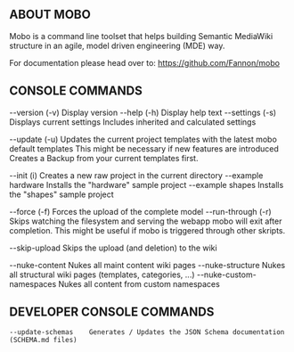 ABOUT MOBO
----------
Mobo is a command line toolset that helps building Semantic MediaWiki structure in an agile, model driven engineering (MDE) way.

For documentation please head over to: https://github.com/Fannon/mobo

CONSOLE COMMANDS
----------------

--version (-v)              Display version
--help (-h)                 Display help text
--settings (-s)             Displays current settings
                            Includes inherited and calculated settings

--update (-u)               Updates the current project templates with the latest mobo default templates
                            This might be necessary if new features are introduced
                            Creates a Backup from your current templates first.

--init (i)                  Creates a new raw project in the current directory
--example hardware          Installs the "hardware" sample project
--example shapes            Installs the "shapes" sample project

--force (-f)                Forces the upload of the complete model
--run-through (-r)          Skips watching the filesystem and serving the webapp
                            mobo will exit after completion. This might be
                            useful if mobo is triggered through other skripts.

--skip-upload               Skips the upload (and deletion) to the wiki

--nuke-content              Nukes all maint content wiki pages
--nuke-structure            Nukes all structural wiki pages (templates, categories, ...)
--nuke-custom-namespaces    Nukes all content from custom namespaces


DEVELOPER CONSOLE COMMANDS
--------------------------
    --update-schemas    Generates / Updates the JSON Schema documentation (SCHEMA.md files)